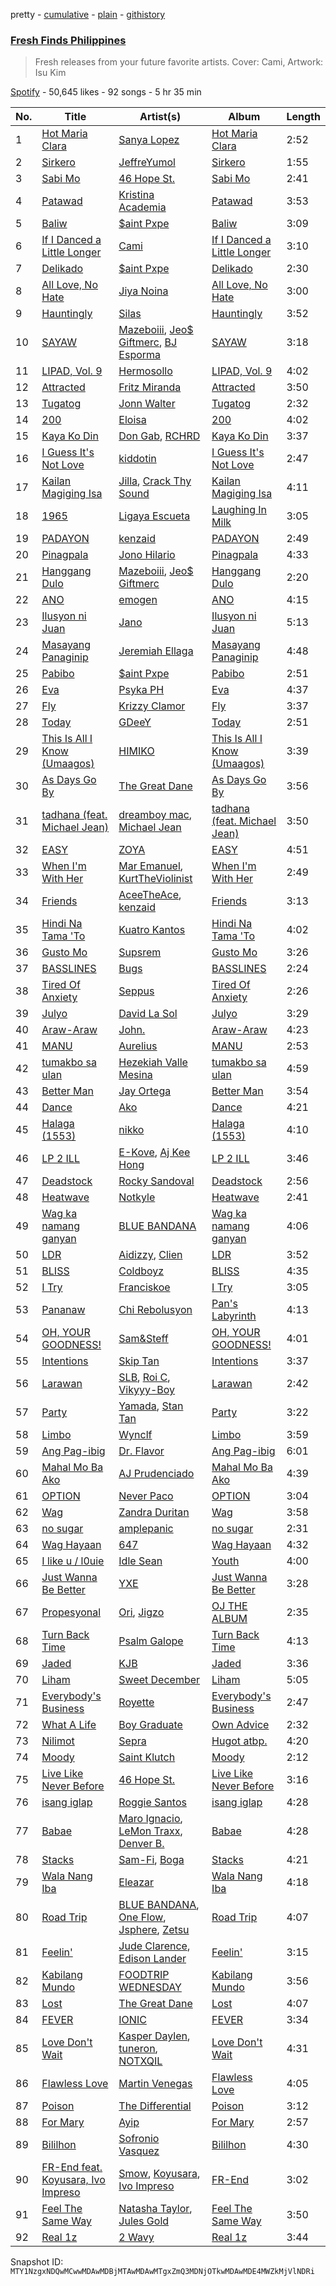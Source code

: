 pretty - [cumulative](/playlists/cumulative/37i9dQZF1DXd41OiKoLJY1.md) - [plain](/playlists/plain/37i9dQZF1DXd41OiKoLJY1) - [githistory](https://github.githistory.xyz/mackorone/spotify-playlist-archive/blob/main/playlists/plain/37i9dQZF1DXd41OiKoLJY1)

### [Fresh Finds Philippines](https://open.spotify.com/playlist/37i9dQZF1DXd41OiKoLJY1)

> Fresh releases from your future favorite artists\. Cover: Cami, Artwork: Isu Kim

[Spotify](https://open.spotify.com/user/spotify) - 50,645 likes - 92 songs - 5 hr 35 min

| No. | Title | Artist(s) | Album | Length |
|---|---|---|---|---|
| 1 | [Hot Maria Clara](https://open.spotify.com/track/6N9GWoGVnaU4v34zXXusQ7) | [Sanya Lopez](https://open.spotify.com/artist/2a6QUNiSghqAzg1sZ621vq) | [Hot Maria Clara](https://open.spotify.com/album/0hq7NRkLIIp1SUY1UMH70z) | 2:52 |
| 2 | [Sirkero](https://open.spotify.com/track/4njKPKQGq4uxJhEhGFDHmY) | [JeffreYumol](https://open.spotify.com/artist/25dn6omAdJhgER5rSUu2zM) | [Sirkero](https://open.spotify.com/album/5yAxIvilTvMRhiJHHJpVzu) | 1:55 |
| 3 | [Sabi Mo](https://open.spotify.com/track/2QD0SjoM1awYoX1ObT3B6q) | [46 Hope St.](https://open.spotify.com/artist/1hkrpcxUIsETHaAvosVAjm) | [Sabi Mo](https://open.spotify.com/album/7fvh6RTw4ixIW71HxQXnbC) | 2:41 |
| 4 | [Patawad](https://open.spotify.com/track/5U4wo1JiPNaMhurckxVpus) | [Kristina Academia](https://open.spotify.com/artist/5K056ydoaFCoR0zfsr2MD2) | [Patawad](https://open.spotify.com/album/4g2FRMJBDaJ5ww5sQLHrSB) | 3:53 |
| 5 | [Baliw](https://open.spotify.com/track/4XSi5TLRkoPuM5Oe1ZjsTj) | [$aint Pxpe](https://open.spotify.com/artist/6Ym0aSumqoa7GnFGtk4nch) | [Baliw](https://open.spotify.com/album/6AZaZo6NY204NAjktqtHY4) | 3:09 |
| 6 | [If I Danced a Little Longer](https://open.spotify.com/track/6pYfAQVN2hmF8GxBTuyZE2) | [Cami](https://open.spotify.com/artist/2qu2J8C5rJmKK5EprQ1S9P) | [If I Danced a Little Longer](https://open.spotify.com/album/0TiQSXj1Jviq7lYeANDXgl) | 3:10 |
| 7 | [Delikado](https://open.spotify.com/track/0ZwFfvqIQ9dGtBSEkDfvTr) | [$aint Pxpe](https://open.spotify.com/artist/6Ym0aSumqoa7GnFGtk4nch) | [Delikado](https://open.spotify.com/album/5QgAMdSnqxHpuWyosSEKmL) | 2:30 |
| 8 | [All Love, No Hate](https://open.spotify.com/track/7B40Wyl3xMf9FpU6jUkDWT) | [Jiya Noina](https://open.spotify.com/artist/5rmYAIq4ong7rSgH6XKtQs) | [All Love, No Hate](https://open.spotify.com/album/1zdVTiNSTT1tsyDvaqXFxX) | 3:00 |
| 9 | [Hauntingly](https://open.spotify.com/track/73HG4NZ6naExBwPrApA0Hs) | [Silas](https://open.spotify.com/artist/4vZX3xOLVzHD1KUlXiiw4L) | [Hauntingly](https://open.spotify.com/album/0sDzL6ax4aKEBI5YqQhUD5) | 3:52 |
| 10 | [SAYAW](https://open.spotify.com/track/6Bj2hZtlVV3Q2X0HgZJw0k) | [Mazeboiii](https://open.spotify.com/artist/3DFM7ya81iULbYzrxvXzo2), [Jeo$ Giftmerc](https://open.spotify.com/artist/7eis0nkDtxnpVDFByjRQiW), [BJ Esporma](https://open.spotify.com/artist/5RT5e3yj9Ap4eAJ3iMyXS5) | [SAYAW](https://open.spotify.com/album/1VBn3hRR98XutpwZhsriF8) | 3:18 |
| 11 | [LIPAD, Vol\. 9](https://open.spotify.com/track/18A1q0oMmjGILvBKynMrKK) | [Hermosollo](https://open.spotify.com/artist/4tfiQ5fDoUHW6d2u3rX4xO) | [LIPAD, Vol\. 9](https://open.spotify.com/album/2I3WQwTxz6Ub4qK8e6zsPp) | 4:02 |
| 12 | [Attracted](https://open.spotify.com/track/3hnlOF2IchhxpcUm3Ctv5Q) | [Fritz Miranda](https://open.spotify.com/artist/2XU4WiVXIJRKj0U8Jp9XE4) | [Attracted](https://open.spotify.com/album/7vz3rSMHantDRYqjfWRB0K) | 3:50 |
| 13 | [Tugatog](https://open.spotify.com/track/78biKDbePe8nIKItNFdsHc) | [Jonn Walter](https://open.spotify.com/artist/12FKfhnWAMcMnns6fLBAPT) | [Tugatog](https://open.spotify.com/album/0yI5p5FLc6qrn1jZ4GD8uf) | 2:32 |
| 14 | [200](https://open.spotify.com/track/4ziB5BrvNR6AfNxnomFIVQ) | [Eloisa](https://open.spotify.com/artist/5mDsFqB6IM7KUbrk9pOZEF) | [200](https://open.spotify.com/album/0ZfP9QGvf9sRJMeXcc8R9m) | 4:02 |
| 15 | [Kaya Ko Din](https://open.spotify.com/track/5tIguflPCT1cK7KvVKUbuC) | [Don Gab](https://open.spotify.com/artist/5DdSIE3q3m121yjE3eKFcz), [RCHRD](https://open.spotify.com/artist/3XEPhTiqZhOcAyueu5DlmO) | [Kaya Ko Din](https://open.spotify.com/album/5CeB12jgiWko45W6ZfeDHl) | 3:37 |
| 16 | [I Guess It's Not Love](https://open.spotify.com/track/7ab8wPVHYjXiaUnhj5n4rt) | [kiddotin](https://open.spotify.com/artist/3xiz68yzDrgtVF0ikJ3dQL) | [I Guess It's Not Love](https://open.spotify.com/album/3MRI608gutePVIURol8O8D) | 2:47 |
| 17 | [Kailan Magiging Isa](https://open.spotify.com/track/40UCyXt4DoWMOo7OtyOVHa) | [Jilla](https://open.spotify.com/artist/04XH34KBet1mZhlaklTnoc), [Crack Thy Sound](https://open.spotify.com/artist/4mB9kP8OxJ3kmpNUJM6aQO) | [Kailan Magiging Isa](https://open.spotify.com/album/1g6inZkElwrTmHFNwh8UVl) | 4:11 |
| 18 | [1965](https://open.spotify.com/track/5ZncShOOrfRJSZFtMpsM3y) | [Ligaya Escueta](https://open.spotify.com/artist/32GPsNDIVdDvE2EX2GcVyT) | [Laughing In Milk](https://open.spotify.com/album/1ml0HFDxUXg04TYJY9gcBP) | 3:05 |
| 19 | [PADAYON](https://open.spotify.com/track/4zBxIHibAePzJzyr4VuBki) | [kenzaid](https://open.spotify.com/artist/5uEHNaX6dTrkuTzul7PTTj) | [PADAYON](https://open.spotify.com/album/2dVgYeeI7kUi6BB51RenOT) | 2:49 |
| 20 | [Pinagpala](https://open.spotify.com/track/225Ldxunl0hJT4E8mIpEkM) | [Jono Hilario](https://open.spotify.com/artist/5U0RNCBzHZPAiP34rcgzyi) | [Pinagpala](https://open.spotify.com/album/4GoqgUxdGVXzpIv4PkJv8d) | 4:33 |
| 21 | [Hanggang Dulo](https://open.spotify.com/track/6IFY5zUg2E4jb8SpQr7qCR) | [Mazeboiii](https://open.spotify.com/artist/3DFM7ya81iULbYzrxvXzo2), [Jeo$ Giftmerc](https://open.spotify.com/artist/7eis0nkDtxnpVDFByjRQiW) | [Hanggang Dulo](https://open.spotify.com/album/6v8WPcHFpCcrtCf76Hr12G) | 2:20 |
| 22 | [ANO](https://open.spotify.com/track/1rrF5t2HbS3OBmGwCIW5Ez) | [emogen](https://open.spotify.com/artist/4FqwPuXjiSO8LPdikFoC7f) | [ANO](https://open.spotify.com/album/2JcgS4tbRnw3ng8CTHEYbD) | 4:15 |
| 23 | [Ilusyon ni Juan](https://open.spotify.com/track/4YrNspKIPQhanEwsO1whaf) | [Jano](https://open.spotify.com/artist/7qlWr0zdjrU6HipAIkruXU) | [Ilusyon ni Juan](https://open.spotify.com/album/6lCgBLIDkwZFfW40y5mFV5) | 5:13 |
| 24 | [Masayang Panaginip](https://open.spotify.com/track/272DFEBRMeKXLmLYp3oIu3) | [Jeremiah Ellaga](https://open.spotify.com/artist/0zH0VRggznE2vwaL6OLm2i) | [Masayang Panaginip](https://open.spotify.com/album/63XpfRyqSxsy5Ypxii3cHu) | 4:48 |
| 25 | [Pabibo](https://open.spotify.com/track/60KesobJ6DeBjy2LuiR5WR) | [$aint Pxpe](https://open.spotify.com/artist/6Ym0aSumqoa7GnFGtk4nch) | [Pabibo](https://open.spotify.com/album/4DQqSFMM0FdJnnTxpEfoeb) | 2:51 |
| 26 | [Eva](https://open.spotify.com/track/0bBkhQZHBBxE8QVGY2nTTc) | [Psyka PH](https://open.spotify.com/artist/4i8J0mAdRFSOSpyhQswPUE) | [Eva](https://open.spotify.com/album/1fLyu1eGwa2ZRHn9p8woHO) | 4:37 |
| 27 | [Fly](https://open.spotify.com/track/4jqOYldUcMqWTIaPVMPRW3) | [Krizzy Clamor](https://open.spotify.com/artist/3cgeUgk6SNk6UnKY3QR7nG) | [Fly](https://open.spotify.com/album/7jhRokuTrk1OgUlFdGqtzS) | 3:37 |
| 28 | [Today](https://open.spotify.com/track/3cufFSC4UL4b8AUwdMQumO) | [GDeeY](https://open.spotify.com/artist/1YU1zlmMRk0oa4c7aVbVaZ) | [Today](https://open.spotify.com/album/1KxxfjOnrQ4p0vjcfDNMS3) | 2:51 |
| 29 | [This Is All I Know \(Umaagos\)](https://open.spotify.com/track/4bUuHqM7cuQsJMH7jwVLve) | [HIMIKO](https://open.spotify.com/artist/34u4bN7xYalrBcU7xgvBy5) | [This Is All I Know \(Umaagos\)](https://open.spotify.com/album/51TVFSHzfDAa7lko3NRU0a) | 3:39 |
| 30 | [As Days Go By](https://open.spotify.com/track/4XUkSnkD8tNmiiXJgRTTax) | [The Great Dane](https://open.spotify.com/artist/0kBu4TScyrcXugROuOFkqe) | [As Days Go By](https://open.spotify.com/album/6dyZty6iZjFSF7psrXvku8) | 3:56 |
| 31 | [tadhana \(feat\. Michael Jean\)](https://open.spotify.com/track/1H5ubnoym1A5KhX3jTnNIn) | [dreamboy mac](https://open.spotify.com/artist/5iglkeBrSbQwMCR62b7oOi), [Michael Jean](https://open.spotify.com/artist/2ufS0vbjWRZgRQh4e3vWW7) | [tadhana \(feat\. Michael Jean\)](https://open.spotify.com/album/356325SFDO4YhU7rRWCDS5) | 3:50 |
| 32 | [EASY](https://open.spotify.com/track/34MHxygBNOVdgo1oYFj57m) | [ZOYA](https://open.spotify.com/artist/2XZdgmh8MbWzuc40zrFf0J) | [EASY](https://open.spotify.com/album/4JPq6wRNRWOy5P54TKBC1F) | 4:51 |
| 33 | [When I'm With Her](https://open.spotify.com/track/6HWTecIICnKVSrlREoU7iG) | [Mar Emanuel](https://open.spotify.com/artist/2p8zdB6jWI7mO6oEfbRTJN), [KurtTheViolinist](https://open.spotify.com/artist/3wuyMrte0tIXkWSQiMBTQt) | [When I'm With Her](https://open.spotify.com/album/1W5hTzdqTO0p8MvXu438F8) | 2:49 |
| 34 | [Friends](https://open.spotify.com/track/302X6GkmSnEs7IqG5xu5jz) | [AceeTheAce](https://open.spotify.com/artist/3plVtkzeZ9hmYGAU318qiP), [kenzaid](https://open.spotify.com/artist/5uEHNaX6dTrkuTzul7PTTj) | [Friends](https://open.spotify.com/album/0BAdJkgSyamgvp5KXk46TU) | 3:13 |
| 35 | [Hindi Na Tama 'To](https://open.spotify.com/track/5s8L7YaIoSpMcFlOaapFNP) | [Kuatro Kantos](https://open.spotify.com/artist/1mY1mIkR31fxNIJnMX60fC) | [Hindi Na Tama 'To](https://open.spotify.com/album/3AxgeeY543YE5a5jTIEDLr) | 4:02 |
| 36 | [Gusto Mo](https://open.spotify.com/track/3R2XTFlHeFFPN6PakRETzR) | [Supsrem](https://open.spotify.com/artist/7FnldbCSNbc7rMkhX1qHir) | [Gusto Mo](https://open.spotify.com/album/0m61O289rxX1pF2PIR8hZ6) | 3:26 |
| 37 | [BASSLINES](https://open.spotify.com/track/5BkhuNo7MDou8qb17pnUc3) | [Bugs](https://open.spotify.com/artist/6G9MlqHkHJ1PaDShA2ZiAN) | [BASSLINES](https://open.spotify.com/album/3IBwBoYu09Z7UMAysw0OSk) | 2:24 |
| 38 | [Tired Of Anxiety](https://open.spotify.com/track/0MJJ9BOhucVZXyW8S5GVmH) | [Seppus](https://open.spotify.com/artist/0EXWmit75eC0vkdnhDL40v) | [Tired Of Anxiety](https://open.spotify.com/album/61GO8mR0dUq06jFv9A7GMo) | 2:26 |
| 39 | [Julyo](https://open.spotify.com/track/5xx5Xocla6VmY6TLvVZdMk) | [David La Sol](https://open.spotify.com/artist/3ycDTcpGEHZpTDJeniyJ62) | [Julyo](https://open.spotify.com/album/6oX40oymnYKUMLznyZr8qL) | 3:29 |
| 40 | [Araw\-Araw](https://open.spotify.com/track/3IFv3wDnsllf3TGcXaCLv0) | [John.](https://open.spotify.com/artist/4vXVqGBgggXBHWP7Qld30O) | [Araw\-Araw](https://open.spotify.com/album/5F5YnMgdjwEA1uo2LViXeq) | 4:23 |
| 41 | [MANU](https://open.spotify.com/track/19KHG12tjFfce2y88DYblX) | [Aurelius](https://open.spotify.com/artist/2Sinzznmvm6x6UamDkSB2u) | [MANU](https://open.spotify.com/album/5ai4MMK6blXMDmElxsWern) | 2:53 |
| 42 | [tumakbo sa ulan](https://open.spotify.com/track/11b2CnBhsQ6QbXAy3HdwJ4) | [Hezekiah Valle Mesina](https://open.spotify.com/artist/4pUG0OxSNNRm5DxWq7opcp) | [tumakbo sa ulan](https://open.spotify.com/album/0HClSgJtu3VYcaWAaiymJT) | 4:59 |
| 43 | [Better Man](https://open.spotify.com/track/3m5Cykig7O253E6CqPpOB9) | [Jay Ortega](https://open.spotify.com/artist/6Y7KKhTPbxiV5dJTKUvk50) | [Better Man](https://open.spotify.com/album/2vVZmLXXCfr8ynAbNOh0Xu) | 3:54 |
| 44 | [Dance](https://open.spotify.com/track/4wKM1hqbNdhEnvSJ3kYt7O) | [Ako](https://open.spotify.com/artist/04AN4RChXDMNdoPTvt0Rl7) | [Dance](https://open.spotify.com/album/2npT3MZK9WLuij0MSfSnuu) | 4:21 |
| 45 | [Halaga \(1553\)](https://open.spotify.com/track/5NLuEozQdasSn9Pu5PnW4r) | [nikko](https://open.spotify.com/artist/4iTGD1IiSfm4z0PPeULqnK) | [Halaga \(1553\)](https://open.spotify.com/album/2w5GmPK4SpI0hiMCoa1ypv) | 4:10 |
| 46 | [LP 2 ILL](https://open.spotify.com/track/63Fd4HDhtftWzZzFg1T0YD) | [E\-Kove](https://open.spotify.com/artist/1oy5G3wIJcMmPqOSaWzndE), [Aj Kee Hong](https://open.spotify.com/artist/5ab50mt03i3p35ru1FoSFv) | [LP 2 ILL](https://open.spotify.com/album/5fCIAHOSlxNQUE9nhGBkda) | 3:46 |
| 47 | [Deadstock](https://open.spotify.com/track/6PPmUn4N8Rg54gq0XIbJ2e) | [Rocky Sandoval](https://open.spotify.com/artist/0ZFZG4dpBzfXutusAdjQHK) | [Deadstock](https://open.spotify.com/album/4bUozlaM9M0uZQJPvcgcbs) | 2:56 |
| 48 | [Heatwave](https://open.spotify.com/track/0U3QyiQfvyZ2aggE6iPe0i) | [Notkyle](https://open.spotify.com/artist/6NbOllM9XjgO44JQyhUv6D) | [Heatwave](https://open.spotify.com/album/3E2maWXMuQHSiRLU1k1D4k) | 2:41 |
| 49 | [Wag ka namang ganyan](https://open.spotify.com/track/75pQFBn9fwh13uRACFTwmu) | [BLUE BANDANA](https://open.spotify.com/artist/1yTVYN3sXOBXmXWqXvgWSA) | [Wag ka namang ganyan](https://open.spotify.com/album/2qnbD8dmW9EWcpNrN92Kuy) | 4:06 |
| 50 | [LDR](https://open.spotify.com/track/0VA1lFgQ7ouzmB23BJDOwq) | [Aidizzy](https://open.spotify.com/artist/2CBgKgaG7O3VYk6Yo9yYZM), [Clien](https://open.spotify.com/artist/1zCgO4JLvzY9JUYRoUBMqK) | [LDR](https://open.spotify.com/album/2KrA2Yi4qMR0P7NdGgKiFa) | 3:52 |
| 51 | [BLISS](https://open.spotify.com/track/1aYAk65nrna8OPfdemP2Xd) | [Coldboyz](https://open.spotify.com/artist/4y76BrUXorWbYlnPNJuwrW) | [BLISS](https://open.spotify.com/album/6dcwJk2G0YJRtpCg7DeztI) | 4:35 |
| 52 | [I Try](https://open.spotify.com/track/0c6BiuOghr9mLz7NcLnHAb) | [Franciskoe](https://open.spotify.com/artist/73s6RRWrA8DakmvmS4o8ae) | [I Try](https://open.spotify.com/album/20cERezZsE9PvPoEqwmB2B) | 3:05 |
| 53 | [Pananaw](https://open.spotify.com/track/4f7Oqgd2sh1dTYlW9qVJSi) | [Chi Rebolusyon](https://open.spotify.com/artist/1tINzejS1tgQ2RfPD7kaTX) | [Pan's Labyrinth](https://open.spotify.com/album/0WYt6NDSiKwuQ1DBCMbFsA) | 4:13 |
| 54 | [OH, YOUR GOODNESS!](https://open.spotify.com/track/55ssIBAfttyZyIxbhROXRl) | [Sam&Steff](https://open.spotify.com/artist/5sxcOpP4RaZjYhaiwmPnWZ) | [OH, YOUR GOODNESS!](https://open.spotify.com/album/4ipfRLb4GhL2XahDcsWBKS) | 4:01 |
| 55 | [Intentions](https://open.spotify.com/track/02e41nTi85IEEtZOoj711q) | [Skip Tan](https://open.spotify.com/artist/0aEahlmYT7IiWGKzH3wF2T) | [Intentions](https://open.spotify.com/album/3h4H0wOSl0hJbwZ1TwyX05) | 3:37 |
| 56 | [Larawan](https://open.spotify.com/track/0LM4eJR3b4S1UTzBkhUB7K) | [SLB](https://open.spotify.com/artist/3pldh719yclFlQN4McZhAC), [Roi C](https://open.spotify.com/artist/312VDku0X59fmcXW75E3Ci), [Vikyyy\-Boy](https://open.spotify.com/artist/1OBrL9l2dYhuUN6qigLLME) | [Larawan](https://open.spotify.com/album/1D6Eg5YYYu3UroxtvwEXnM) | 2:42 |
| 57 | [Party](https://open.spotify.com/track/5gKV5Q5fOJ5MJ6p5xqYphL) | [Yamada](https://open.spotify.com/artist/6TvBl6ilNrLLzaF6t60pOI), [Stan Tan](https://open.spotify.com/artist/4duhsBPQoYg4a0uvyKvBhH) | [Party](https://open.spotify.com/album/18vGOceJWvoXlK3aIpAO2S) | 3:22 |
| 58 | [Limbo](https://open.spotify.com/track/4hizTs00VXg0XeqBpS8HjF) | [Wynclf](https://open.spotify.com/artist/3EmpY4fy16HPzHdUJOaz1d) | [Limbo](https://open.spotify.com/album/79GkaAJkn2pIjAz1Lc9ZJL) | 3:59 |
| 59 | [Ang Pag\-ibig](https://open.spotify.com/track/1FSxaUwcQAD3OkisIeZUrB) | [Dr\. Flavor](https://open.spotify.com/artist/45X7NuVa7RzxpwchZw7uOW) | [Ang Pag\-ibig](https://open.spotify.com/album/2sztVjASIBnu9vVIvQ1UjZ) | 6:01 |
| 60 | [Mahal Mo Ba Ako](https://open.spotify.com/track/09AWkqA6KNKHYN2LvcRslJ) | [AJ Prudenciado](https://open.spotify.com/artist/0cA1gW8nZ2hNwMaZQem02q) | [Mahal Mo Ba Ako](https://open.spotify.com/album/6ooGIzdwfpoMiiCVrIjUVa) | 4:39 |
| 61 | [OPTION](https://open.spotify.com/track/1x5a36SHpTI5XbNm6Wnwhr) | [Never Paco](https://open.spotify.com/artist/0KzTCRp4POdXI4SaPa9LKM) | [OPTION](https://open.spotify.com/album/2sSRWQ5uo6GnnTTfOhtMaD) | 3:04 |
| 62 | [Wag](https://open.spotify.com/track/27nE388gRWO3yARlAoJXcE) | [Zandra Duritan](https://open.spotify.com/artist/5MuvyULYvhqyDrridWG7jd) | [Wag](https://open.spotify.com/album/51kM0lTS98O06WKY8QRGNP) | 3:58 |
| 63 | [no sugar](https://open.spotify.com/track/5U99G2l1KJJXPiQs8aC6Eq) | [amplepanic](https://open.spotify.com/artist/2Y21uKeaRKjFFJN6aBtgS6) | [no sugar](https://open.spotify.com/album/6lnedEZ3qxSGC9Y4jFfykW) | 2:31 |
| 64 | [Wag Hayaan](https://open.spotify.com/track/3GTmMkV5BBa5sEBU2bi6WP) | [647](https://open.spotify.com/artist/5D984UAqizvsWgAaUgx10v) | [Wag Hayaan](https://open.spotify.com/album/0vhlBUTNVTe8wxUevncHvz) | 4:32 |
| 65 | [I like u / l0uie](https://open.spotify.com/track/1BqIe1iE5MkZBIQqgctTZV) | [Idle Sean](https://open.spotify.com/artist/7xd2rOkrtPADVs8OoxPqqT) | [Youth](https://open.spotify.com/album/1Gm9h2QWMFMsC3DxpgxIm7) | 4:00 |
| 66 | [Just Wanna Be Better](https://open.spotify.com/track/52WwV0VVKpTuaKn6EO1rSf) | [YXE](https://open.spotify.com/artist/3IIFJXZD7qzQ3rvVsMAgZW) | [Just Wanna Be Better](https://open.spotify.com/album/2QT8bGkxAy6SKpJ9gz5AST) | 3:28 |
| 67 | [Propesyonal](https://open.spotify.com/track/0TFYzfhfz4vqBsvROs5JFI) | [Ori](https://open.spotify.com/artist/05xIboYUatISowKukaedtY), [Jigzo](https://open.spotify.com/artist/4oktxaQ5lHU2BwUn1Q3Nnz) | [OJ THE ALBUM](https://open.spotify.com/album/1eoBvGeRWV7b2eau3tIsUF) | 2:35 |
| 68 | [Turn Back Time](https://open.spotify.com/track/3K6SPrVQHs9rr8dcha7h3K) | [Psalm Galope](https://open.spotify.com/artist/0MemJQtR163JH7Jdvgzlq1) | [Turn Back Time](https://open.spotify.com/album/7r7zojVpLo6RU7xvwTe9tQ) | 4:13 |
| 69 | [Jaded](https://open.spotify.com/track/7tDONFDxaZeAoWX07Ltey9) | [KJB](https://open.spotify.com/artist/4hgTIFcm8g8pURDzjUiECU) | [Jaded](https://open.spotify.com/album/4gb8BCw8Gxfve0GH7m3dxI) | 3:36 |
| 70 | [Liham](https://open.spotify.com/track/66pO1LMXa4JanEM2kOBMRK) | [Sweet December](https://open.spotify.com/artist/7juR9A9SsCXSmecbWM3lEi) | [Liham](https://open.spotify.com/album/273rcewEae2bs4KPEghC1W) | 5:05 |
| 71 | [Everybody's Business](https://open.spotify.com/track/4ix0td5438gov3YYqPxl0t) | [Royette](https://open.spotify.com/artist/7LYfNPFV0kGH7GhKHKlIAU) | [Everybody's Business](https://open.spotify.com/album/7fKHi0UnugNooD0uizKu6k) | 2:47 |
| 72 | [What A Life](https://open.spotify.com/track/0qv88kgrqpFRuYluNcmeuU) | [Boy Graduate](https://open.spotify.com/artist/439SsPuTNabVbIb3eDAV0v) | [Own Advice](https://open.spotify.com/album/6u4WLD6JrcUYSlnto8byXM) | 2:32 |
| 73 | [Nilimot](https://open.spotify.com/track/3C3v03bh3vK6BvbBm1hXgQ) | [Sepra](https://open.spotify.com/artist/28J6OtxvwZpECv4ppGZYY2) | [Hugot atbp.](https://open.spotify.com/album/7uGMZMnOkeJddWatYJn0jO) | 4:20 |
| 74 | [Moody](https://open.spotify.com/track/2y8r2TucNIvDK8JT8LTuHB) | [Saint Klutch](https://open.spotify.com/artist/4O5M5erNF5cqbhGJmsuDDj) | [Moody](https://open.spotify.com/album/0092agiGtnwg31W5NOftTG) | 2:12 |
| 75 | [Live Like Never Before](https://open.spotify.com/track/5ld3A73LzjwVs6dS6GLvnk) | [46 Hope St.](https://open.spotify.com/artist/1hkrpcxUIsETHaAvosVAjm) | [Live Like Never Before](https://open.spotify.com/album/5wNZIt7wmo4g89mrPMywv5) | 3:16 |
| 76 | [isang iglap](https://open.spotify.com/track/1z9IrK41E1nXd0VXgbipIG) | [Roggie Santos](https://open.spotify.com/artist/7JyYqqt7JhlS801H19BuJZ) | [isang iglap](https://open.spotify.com/album/0TW6dBmXASnAFEwBLUTmwf) | 4:28 |
| 77 | [Babae](https://open.spotify.com/track/6mTgPW91cwaa5iSFHtAMV5) | [Maro Ignacio](https://open.spotify.com/artist/6jE4xHJbmYMz6uqY8b15xk), [LeMon Traxx](https://open.spotify.com/artist/0CKv1MqvZqzPCh14gGN4iT), [Denver B.](https://open.spotify.com/artist/2cWrw6jTuThA1UGOaLVxq4) | [Babae](https://open.spotify.com/album/2ujRxyIYP972OmRuxZ1ooy) | 4:28 |
| 78 | [Stacks](https://open.spotify.com/track/61LHOOknjtTsnVYphn8qrX) | [Sam\-Fi](https://open.spotify.com/artist/6ZPlODLIMfK4KYmhJuQuns), [Boga](https://open.spotify.com/artist/2oMccZf58CimeVdB4oDZKq) | [Stacks](https://open.spotify.com/album/48BnoOmCUqctiAwMmmqe5J) | 4:21 |
| 79 | [Wala Nang Iba](https://open.spotify.com/track/3uYjQUV8eyUA5vksKuQJXm) | [Eleazar](https://open.spotify.com/artist/3e2hHiBssCCzNKKcWGlLiF) | [Wala Nang Iba](https://open.spotify.com/album/7FeRKNHvNnFKa6qVIW4Al6) | 4:18 |
| 80 | [Road Trip](https://open.spotify.com/track/4GWih9yhw3J7B5rYHWWisq) | [BLUE BANDANA](https://open.spotify.com/artist/1yTVYN3sXOBXmXWqXvgWSA), [One Flow](https://open.spotify.com/artist/0c4D2x4WZXiPHrejIovH2B), [Jsphere](https://open.spotify.com/artist/0NXUODLOlNMQdvZnqHQgHW), [Zetsu](https://open.spotify.com/artist/6K1jZ0auOWYLEx4FA9KD7n) | [Road Trip](https://open.spotify.com/album/1cjZxcMkrSRTjtEFwoOdYT) | 4:07 |
| 81 | [Feelin'](https://open.spotify.com/track/67kL7dEFAL6kxhsCZe6wPW) | [Jude Clarence](https://open.spotify.com/artist/5nSZoxGGJh9ckvokSXPjc2), [Edison Lander](https://open.spotify.com/artist/6EAZXro6I386rsiQ2eCzGj) | [Feelin'](https://open.spotify.com/album/57OxdsGukaP6bnx3oKaJIv) | 3:15 |
| 82 | [Kabilang Mundo](https://open.spotify.com/track/4DXmGjZLbRKVne3gRFcZqb) | [FOODTRIP WEDNESDAY](https://open.spotify.com/artist/434G5JvLQFCKUll1KMh6qJ) | [Kabilang Mundo](https://open.spotify.com/album/1IXxWXcIRkRHOiHftWAVQP) | 3:56 |
| 83 | [Lost](https://open.spotify.com/track/0P4p9gudlTlreFg9jcBbTA) | [The Great Dane](https://open.spotify.com/artist/0kBu4TScyrcXugROuOFkqe) | [Lost](https://open.spotify.com/album/7gqdscbGP6ffuOXDsfng4y) | 4:07 |
| 84 | [FEVER](https://open.spotify.com/track/6wfWc5cZ1ojKEZWiM1QnO1) | [IONIC](https://open.spotify.com/artist/2O9O2tGdDxXNvDysfH0aHw) | [FEVER](https://open.spotify.com/album/7KCW0dBVPKsD8uSnNaksnY) | 3:34 |
| 85 | [Love Don't Wait](https://open.spotify.com/track/0oDzobQ15L4kGDM0RsOmhr) | [Kasper Daylen](https://open.spotify.com/artist/45WBf4M9037qMw0iwq9iCc), [tuneron](https://open.spotify.com/artist/4TyMl1Bv5BGyDSc2MCbGB8), [NOTXQIL](https://open.spotify.com/artist/3GVamIEO07L6AolqEJrfIe) | [Love Don't Wait](https://open.spotify.com/album/1cJfm0wqRn2C9iz3VkFgN7) | 4:31 |
| 86 | [Flawless Love](https://open.spotify.com/track/0hXv5U4bviTTzFCHOy7E3x) | [Martin Venegas](https://open.spotify.com/artist/6cLHzuqXfCxpQIhD37qHJu) | [Flawless Love](https://open.spotify.com/album/1O9nUyTnTCj4soscLG7O9O) | 4:05 |
| 87 | [Poison](https://open.spotify.com/track/23Yp7ebK0Kuat1R3fsJnfC) | [The Differential](https://open.spotify.com/artist/6Rhyjjax1c2pVgBplad03U) | [Poison](https://open.spotify.com/album/6cF5gq9FnYH9RX3xWHtNyr) | 3:12 |
| 88 | [For Mary](https://open.spotify.com/track/1tsTf8xYZFhEqtLNb9JQ9d) | [Ayip](https://open.spotify.com/artist/5hvJjbF0h7vQRvZ47Ll1zP) | [For Mary](https://open.spotify.com/album/4WW3Wi9tru0VSjYDEcOPT4) | 2:57 |
| 89 | [Bililhon](https://open.spotify.com/track/6hnrVFAuORm5bKyY7LQT7I) | [Sofronio Vasquez](https://open.spotify.com/artist/3NS822F2hbnTPtuj57JPB4) | [Bililhon](https://open.spotify.com/album/3WMxZA3bTlgR2ocHFThrmn) | 4:30 |
| 90 | [FR\-End feat\. Koyusara, Ivo Impreso](https://open.spotify.com/track/24tOZUFg7CklMi4IWHKo7w) | [Smow](https://open.spotify.com/artist/5tpquL2JcAFGCr36CZoEOg), [Koyusara](https://open.spotify.com/artist/2KwZ92af6CK5Hweach2Hbr), [Ivo Impreso](https://open.spotify.com/artist/55tfcOHVK67vg8BQZ7sZBV) | [FR\-End](https://open.spotify.com/album/4lfJo35iCDjjqm1AH1dNUn) | 3:02 |
| 91 | [Feel The Same Way](https://open.spotify.com/track/3XFLAAuX7BvZtfnyUrZDln) | [Natasha Taylor](https://open.spotify.com/artist/6FRTjmzBHTb9uJTu8vBtkK), [Jules Gold](https://open.spotify.com/artist/5GOiks6JJIiVYRbtU5qqrI) | [Feel The Same Way](https://open.spotify.com/album/11XyN2larzto98tKU4E24Z) | 3:50 |
| 92 | [Real 1z](https://open.spotify.com/track/3bN4xSv8FyxT12MMgWpHTM) | [2 Wavy](https://open.spotify.com/artist/5RliiYKuid443aymavwt72) | [Real 1z](https://open.spotify.com/album/7eQS8U3zuxmmFUOdnoCTy5) | 3:44 |

Snapshot ID: `MTY1NzgxNDQwMCwwMDAwMDBjMTAwMDAwMTgxZmQ3MDNjOTkwMDAwMDE4MWZkMjVlNDRi`

